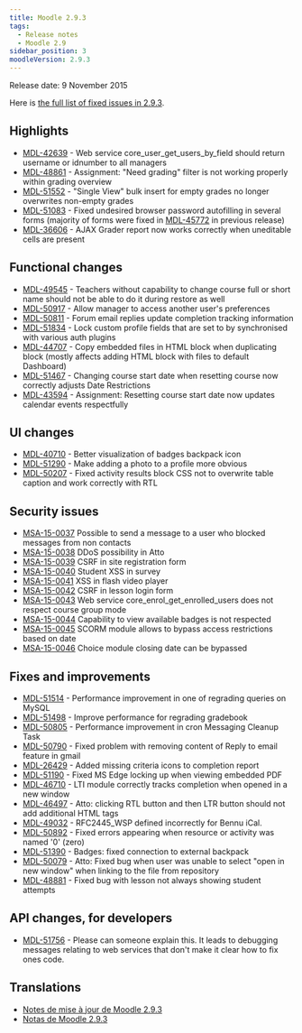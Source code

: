 ```yaml
---
title: Moodle 2.9.3
tags:
  - Release notes
  - Moodle 2.9
sidebar_position: 3
moodleVersion: 2.9.3
---
```

Release date: 9 November 2015

Here is [the full list of fixed issues in 2.9.3](https://tracker.moodle.org/secure/IssueNavigator!executeAdvanced.jspa?jqlQuery=project+%3D+mdl+AND+resolution+%3D+fixed+AND+fixVersion+in+%28%222.9.3%22%29+ORDER+BY+priority+DESC&runQuery=true&clear=true).

## Highlights

- [MDL-42639](https://tracker.moodle.org/browse/MDL-42639) - Web service core_user_get_users_by_field should return username or idnumber to all managers
- [MDL-48861](https://tracker.moodle.org/browse/MDL-48861) - Assignment: "Need grading" filter is not working properly within grading overview
- [MDL-51552](https://tracker.moodle.org/browse/MDL-51552) - "Single View" bulk insert for empty grades no longer overwrites non-empty grades
- [MDL-51083](https://tracker.moodle.org/browse/MDL-51083) - Fixed undesired browser password autofilling in several forms (majority of forms were fixed in [MDL-45772](https://tracker.moodle.org/browse/MDL-45772) in previous release)
- [MDL-36606](https://tracker.moodle.org/browse/MDL-36606) - AJAX Grader report now works correctly when uneditable cells are present

## Functional changes

- [MDL-49545](https://tracker.moodle.org/browse/MDL-49545) - Teachers without capability to change course full or short name should not be able to do it during restore as well
- [MDL-50917](https://tracker.moodle.org/browse/MDL-50917) - Allow manager to access another user's preferences
- [MDL-50811](https://tracker.moodle.org/browse/MDL-50811) - Forum email replies update completion tracking information
- [MDL-51834](https://tracker.moodle.org/browse/MDL-51834) - Lock custom profile fields that are set to by synchronised with various auth plugins
- [MDL-44707](https://tracker.moodle.org/browse/MDL-44707) - Copy embedded files in HTML block when duplicating block (mostly affects adding HTML block with files to default Dashboard)
- [MDL-51467](https://tracker.moodle.org/browse/MDL-51467) - Changing course start date when resetting course now correctly adjusts Date Restrictions
- [MDL-43594](https://tracker.moodle.org/browse/MDL-43594) - Assignment: Resetting course start date now updates calendar events respectfully

## UI changes

- [MDL-40710](https://tracker.moodle.org/browse/MDL-40710) - Better visualization of badges backpack icon
- [MDL-51290](https://tracker.moodle.org/browse/MDL-51290) - Make adding a photo to a profile more obvious
- [MDL-50207](https://tracker.moodle.org/browse/MDL-50207) - Fixed activity results block CSS not to overwrite table caption and work correctly with RTL

## Security issues

- [MSA-15-0037](https://moodle.org/mod/forum/discuss.php?d=323228) Possible to send a message to a user who blocked messages from non contacts
- [MSA-15-0038](https://moodle.org/mod/forum/discuss.php?d=323229) DDoS possibility in Atto
- [MSA-15-0039](https://moodle.org/mod/forum/discuss.php?d=323230) CSRF in site registration form
- [MSA-15-0040](https://moodle.org/mod/forum/discuss.php?d=323231) Student XSS in survey
- [MSA-15-0041](https://moodle.org/mod/forum/discuss.php?d=323232) XSS in flash video player
- [MSA-15-0042](https://moodle.org/mod/forum/discuss.php?d=323233) CSRF in lesson login form
- [MSA-15-0043](https://moodle.org/mod/forum/discuss.php?d=323234) Web service core_enrol_get_enrolled_users does not respect course group mode
- [MSA-15-0044](https://moodle.org/mod/forum/discuss.php?d=323235) Capability to view available badges is not respected
- [MSA-15-0045](https://moodle.org/mod/forum/discuss.php?d=323236) SCORM module allows to bypass access restrictions based on date
- [MSA-15-0046](https://moodle.org/mod/forum/discuss.php?d=323237) Choice module closing date can be bypassed

## Fixes and improvements

- [MDL-51514](https://tracker.moodle.org/browse/MDL-51514) - Performance improvement in one of regrading queries on MySQL
- [MDL-51498](https://tracker.moodle.org/browse/MDL-51498) - Improve performance for regrading gradebook
- [MDL-50805](https://tracker.moodle.org/browse/MDL-50805) - Performance improvement in cron Messaging Cleanup Task
- [MDL-50790](https://tracker.moodle.org/browse/MDL-50790) - Fixed problem with removing content of Reply to email feature in gmail
- [MDL-26429](https://tracker.moodle.org/browse/MDL-26429) - Added missing criteria icons to completion report
- [MDL-51190](https://tracker.moodle.org/browse/MDL-51190) - Fixed MS Edge locking up when viewing embedded PDF
- [MDL-46710](https://tracker.moodle.org/browse/MDL-46710) - LTI module correctly tracks completion when opened in a new window
- [MDL-46497](https://tracker.moodle.org/browse/MDL-46497) - Atto: clicking RTL button and then LTR button should not add additional HTML tags
- [MDL-49032](https://tracker.moodle.org/browse/MDL-49032) - RFC2445_WSP defined incorrectly for Bennu iCal.
- [MDL-50892](https://tracker.moodle.org/browse/MDL-50892) - Fixed errors appearing when resource or activity was named '0' (zero)
- [MDL-51390](https://tracker.moodle.org/browse/MDL-51390) - Badges: fixed connection to external backpack
- [MDL-50079](https://tracker.moodle.org/browse/MDL-50079) - Atto: Fixed bug when user was unable to select "open in new window" when linking to the file from repository
- [MDL-48881](https://tracker.moodle.org/browse/MDL-48881) - Fixed bug with lesson not always showing student attempts

## API changes, for developers

- [MDL-51756](https://tracker.moodle.org/browse/MDL-51756) - Please can someone explain this. It leads to debugging messages relating to web services that don't make it clear how to fix ones code.

## Translations

- [Notes de mise à jour de Moodle 2.9.3](https://docs.moodle.org/fr/Notes_de_mise_à_jour_de_Moodle_2.9.3)
- [Notas de Moodle 2.9.3](https://docs.moodle.org/es/Notas_de_Moodle_2.9.3)
